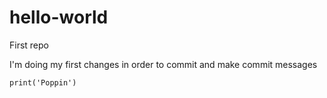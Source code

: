 # hello-world
First repo

I'm doing my first changes in order to commit and make commit messages 

```{python}
print('Poppin')
```
